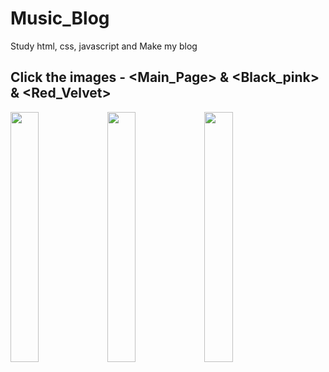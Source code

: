 # Music_Blog
Study html, css, javascript and Make my blog

Click the images - <Main_Page> & <Black_pink> & <Red_Velvet>
-------------------------------------------------
<div>
<img src="https://user-images.githubusercontent.com/67899069/91557734-02c07e00-e970-11ea-85d5-2d9cf692f658.png" width="30%" height="400px"></img>
<img src="https://user-images.githubusercontent.com/67899069/91557737-0522d800-e970-11ea-8ed1-896b49c450da.png" width="30%" height="400px"></img>
<img src="https://user-images.githubusercontent.com/67899069/89726567-caa3da80-da56-11ea-9f3c-137839a172ed.png" width="30%" height="400px"></img>
</div>

